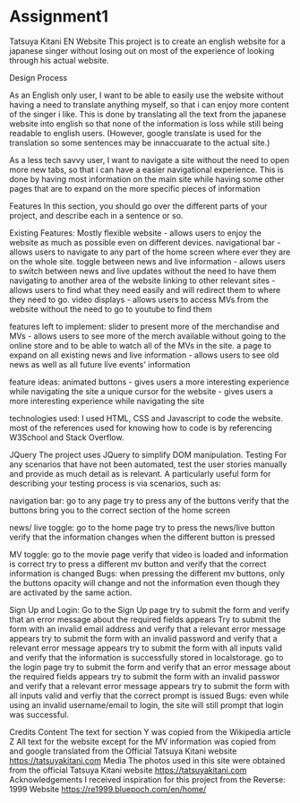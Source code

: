# Assignment1
Tatsuya Kitani EN Website
This project is to create an english website for a japanese singer without losing out on most of the experience of looking through his actual website.

Design Process

As an English only user, I want to be able to easily use the website without having a need to translate anything myself, so that i can enjoy more content of the singer i like. This is done by translating all the text from the japanese website into english so that none of the information is loss while still being readable to english users. (However, google translate is used for the translation so some sentences may be innaccuarate to the actual site.)

As a less tech savvy user, I want to navigate a site without the need to open more new tabs, so that i can have a easier navigational experience. This is done by having most information on the main site while having some other pages that are to expand on the more specific pieces of information

Features
In this section, you should go over the different parts of your project, and describe each in a sentence or so.

Existing Features:
Mostly flexible website - allows users to enjoy the website as much as possible even on different devices.
navigational bar - allows users to navigate to any part of the home screen where ever they are on the whole site.
toggle between news and live information - allows users to switch between news and live updates without the need to have them navigating to another area of the website
linking to other relevant sites - allows users to find what they need easily and will redirect them to where they need to go.
video displays - allows users to access MVs from the website without the need to go to youtube to find them

features left to implement:
slider to present more of the merchandise and MVs - allows users to see more of the merch available without going to the online store and to be able to watch all of the MVs in the site.
a page to expand on all existing news and live information - allows users to see old news as well as all future live events' information

feature ideas:
animated buttons - gives users a more interesting experience while navigating the site
a unique cursor for the website - gives users a more interesting experience while navigating the site

technologies used: 
I used HTML, CSS and Javascript to code the website. most of the references used for knowing how to code is by referencing W3School and Stack Overflow.

JQuery
The project uses JQuery to simplify DOM manipulation.
Testing
For any scenarios that have not been automated, test the user stories manually and provide as much detail as is relevant. A particularly useful form for describing your testing process is via scenarios, such as:

navigation bar:
go to any page
try to press any of the buttons
verify that the buttons bring you to the correct section of the home screen

news/ live toggle:
go to the home page
try to press the news/live button
verify that the information changes when the different button is pressed

MV toggle:
go to the movie page
verify that video is loaded and information is correct
try to press a different mv button and verify that the correct information is changed
Bugs:
when pressing the different mv buttons, only the buttons opacity will change and not the information even though they are activated by the same action.

Sign Up and Login:
Go to the Sign Up page
try to submit the form and verify that an error message about the required fields appears
Try to submit the form with an invalid email address and verify that a relevant error message appears
try to submit the form with an invalid password and verify that a relevant error message appears
try to submit the form with all inputs valid and verify that the information is successfully stored in localstorage.
go to the login page
try to submit the form and verify that an error message about the required fields appears
try to submit the form with an invalid passwor and verify that a relevant error message appears
try to submit the form with all inputs valid and verfiy that the correct prompt is issued
Bugs:
even while using an invalid username/email to login, the site will still prompt that login was successful.


Credits
Content
The text for section Y was copied from the Wikipedia article Z
All text for the website except for the MV information was copied from and google translated from the Official Tatsuya Kitani website https://tatsuyakitani.com
Media
The photos used in this site were obtained from the official Tatsuya Kitani website https://tatsuyakitani.com
Acknowledgements
I received inspiration for this project from the Reverse: 1999 Website https://re1999.bluepoch.com/en/home/